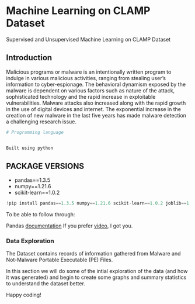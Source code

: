 # Machine Learning on CLAMP Dataset
Supervised and Unsupervised Machine Learning on CLAMP Dataset


## Introduction
Malicious programs or malware is an intentionally written program to indulge in various malicious activities, ranging from stealing user’s information to 
cyber-espionage. The behavioral dynamism exposed by the malware is dependent on various factors such as nature of the attack, sophisticated technology and 
the rapid increase in exploitable vulnerabilities. Malware attacks also increased along with the rapid growth in the use of digital devices and internet. 
The exponential increase in the creation of new malware in the last five years has made malware detection a challenging research issue.


```python
# Programming language


Built using python
```

## PACKAGE VERSIONS

- pandas==1.3.5
- numpy==1.21.6
- scikit-learn==1.0.2

```python
!pip install pandas==1.3.5 numpy==1.21.6 scikit-learn==1.0.2 joblib==1.1.0
```

To be able to follow through: 

Pandas [documentation](https://pandas.pydata.org/docs/)
If you prefer [video](https://www.youtube.com/watch?v=vmEHCJofslg), I got you.

### Data Exploration
The Dataset contains records of information gathered from Malware and Not-Malware Portable Executable (PE) Files.

In this section we will do some of the intial exploration of the data (and how it was generated) and begin to create some graphs and summary statistics to understand the dataset better.



Happy coding!
